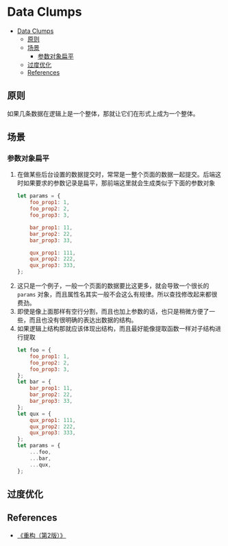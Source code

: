 # Data Clumps


<!-- TOC -->

- [Data Clumps](#data-clumps)
    - [原则](#原则)
    - [场景](#场景)
        - [参数对象扁平](#参数对象扁平)
    - [过度优化](#过度优化)
    - [References](#references)

<!-- /TOC -->


## 原则
如果几条数据在逻辑上是一个整体，那就让它们在形式上成为一个整体。


## 场景
### 参数对象扁平
1. 在做某些后台设置的数据提交时，常常是一整个页面的数据一起提交。后端这时如果要求的参数记录是扁平，那前端这里就会生成类似于下面的参数对象
    ```js
    let params = {
        foo_prop1: 1,
        foo_prop2: 2,
        foo_prop3: 3,

        bar_prop1: 11,
        bar_prop2: 22,
        bar_prop3: 33,

        qux_prop1: 111,
        qux_prop2: 222,
        qux_prop3: 333,
    };
    ```
2. 这只是一个例子，一般一个页面的数据要比这更多，就会导致一个很长的 `params` 对象，而且属性名其实一般不会这么有规律。所以查找修改起来都很费劲。
3. 即使是像上面那样有空行分割，而且也加上参数的话，也只是稍微方便了一些，而且也没有很明确的表达出数据的结构。
5. 如果逻辑上结构那就应该体现出结构，而且最好能像提取函数一样对子结构进行提取
    ```js
    let foo = {
        foo_prop1: 1,
        foo_prop2: 2,
        foo_prop3: 3,
    };
    let bar = {
        bar_prop1: 11,
        bar_prop2: 22,
        bar_prop3: 33,
    };
    let qux = {
        qux_prop1: 111,
        qux_prop2: 222,
        qux_prop3: 333,
    };
    let params = {
        ...foo,
        ...bar,
        ...qux,
    };
    ```


## 过度优化



## References
* [《重构（第2版）》](https://book.douban.com/subject/33400354/)

